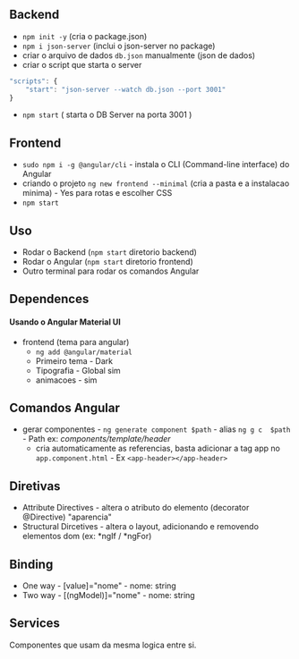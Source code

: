 ## Backend

- `npm init -y` (cria o package.json)
- `npm i json-server` (inclui o json-server no package)
- criar o arquivo de dados `db.json` manualmente (json de dados)
- criar o script que starta o server 
```javascript
"scripts": {
	"start": "json-server --watch db.json --port 3001"
}
```
- `npm start` ( starta o DB Server na porta 3001 )

## Frontend

- `sudo npm i -g @angular/cli` - instala o CLI (Command-line interface) do Angular
- criando o projeto `ng new frontend --minimal` (cria a pasta e a instalacao minima) - Yes para rotas e escolher CSS
- `npm start`

## Uso
- Rodar o Backend (`npm start` diretorio backend)
- Rodar o Angular (`npm start` diretorio frontend)
- Outro terminal para rodar os comandos Angular

## Dependences
#### Usando o Angular Material UI
- frontend (tema para angular)
  - `ng add @angular/material`
  - Primeiro tema - Dark
  - Tipografia - Global sim
  - animacoes - sim


## Comandos Angular
- gerar componentes - `ng generate component $path` - alias `ng g c  $path` - Path ex: _components/template/header_
  - cria automaticamente as referencias, basta adicionar a tag app no `app.component.html` - Ex `<app-header></app-header>`

## Diretivas
- Attribute Directives - altera o atributo do elemento (decorator @Directive) "aparencia"
- Structural Dircetives - altera o layout, adicionando e removendo elementos dom (ex: *ngIf / *ngFor)

## Binding
- One way - [value]="nome" - nome: string
- Two way - [(ngModel)]="nome" - nome: string

## Services
Componentes que usam da mesma logica entre si.